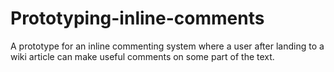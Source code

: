 Prototyping-inline-comments
===========================

A prototype for an inline commenting system where a user after landing to a wiki article can make useful comments on some part of the text.

